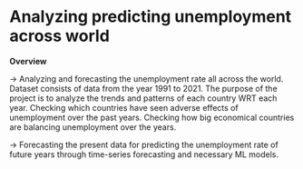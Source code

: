 # **Analyzing predicting unemployment across world**

**Overview**

-> Analyzing and forecasting the unemployment rate all across the world. Dataset consists of data from the year 1991 to 2021. The purpose of the project is to analyze the trends and patterns of each country WRT each year. Checking which countries have seen adverse effects of unemployment over the past years. Checking how big economical countries are balancing unemployment over the years.

-> Forecasting the present data for predicting the unemployment rate of future years through time-series forecasting and necessary ML models.
